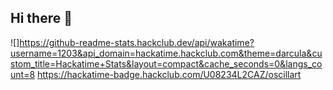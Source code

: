 ## Hi there 👋

![]https://github-readme-stats.hackclub.dev/api/wakatime?username=1203&api_domain=hackatime.hackclub.com&theme=darcula&custom_title=Hackatime+Stats&layout=compact&cache_seconds=0&langs_count=8
https://hackatime-badge.hackclub.com/U08234L2CAZ/oscillart


<!--
**penguinissus/penguinissus** is a ✨ _special_ ✨ repository because its `README.md` (this file) appears on your GitHub profile.

Here are some ideas to get you started:

- 🔭 I’m currently working on ...
- 🌱 I’m currently learning ...
- 👯 I’m looking to collaborate on ...
- 🤔 I’m looking for help with ...
- 💬 Ask me about ...
- 📫 How to reach me: ...
- 😄 Pronouns: ...
- ⚡ Fun fact: ...
-->
